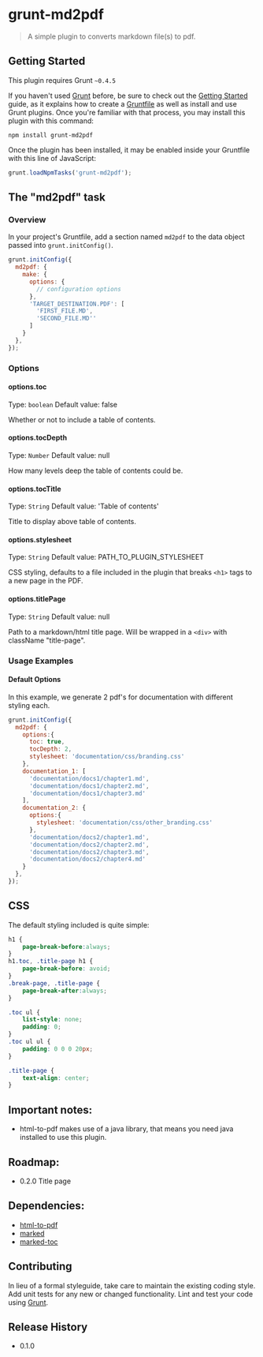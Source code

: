 # grunt-md2pdf

> A simple plugin to converts markdown file(s) to pdf.

## Getting Started
This plugin requires Grunt `~0.4.5`

If you haven't used [Grunt](http://gruntjs.com/) before, be sure to check out the [Getting Started](http://gruntjs.com/getting-started) guide, as it explains how to create a [Gruntfile](http://gruntjs.com/sample-gruntfile) as well as install and use Grunt plugins. Once you're familiar with that process, you may install this plugin with this command:

```shell
npm install grunt-md2pdf
```

Once the plugin has been installed, it may be enabled inside your Gruntfile with this line of JavaScript:

```js
grunt.loadNpmTasks('grunt-md2pdf');
```

## The "md2pdf" task

### Overview
In your project's Gruntfile, add a section named `md2pdf` to the data object passed into `grunt.initConfig()`.

```js
grunt.initConfig({
  md2pdf: {
    make: {
      options: {
        // configuration options
      },
      'TARGET_DESTINATION.PDF': [
        'FIRST_FILE.MD',
        'SECOND_FILE.MD''
      ]
    }
  },
});
```

### Options

#### options.toc
Type: `boolean`
Default value: false

Whether or not to include a table of contents.

#### options.tocDepth
Type: `Number`
Default value: null

How many levels deep the table of contents could be.

#### options.tocTitle
Type: `String`
Default value: 'Table of contents'

Title to display above table of contents.

#### options.stylesheet
Type: `String`
Default value: PATH_TO_PLUGIN_STYLESHEET

CSS styling, defaults to a file included in the plugin that breaks `<h1>` tags to a new page in the PDF.

#### options.titlePage
Type: `String`
Default value: null

Path to a markdown/html title page. Will be wrapped in a `<div>` with className "title-page".


### Usage Examples

#### Default Options
In this example, we generate 2 pdf's for documentation with different styling each.

```js
grunt.initConfig({
  md2pdf: {
    options:{
      toc: true,
      tocDepth: 2,
      stylesheet: 'documentation/css/branding.css'
    },
    documentation_1: [
      'documentation/docs1/chapter1.md',
      'documentation/docs1/chapter2.md',
      'documentation/docs1/chapter3.md'
    ],
    documentation_2: {
      options:{
        stylesheet: 'documentation/css/other_branding.css'
      },
      'documentation/docs2/chapter1.md',
      'documentation/docs2/chapter2.md',
      'documentation/docs2/chapter3.md',
      'documentation/docs2/chapter4.md'
    }
  },
});
```

## CSS

The default styling included is quite simple:

```css
h1 {
    page-break-before:always;
}
h1.toc, .title-page h1 {
    page-break-before: avoid;
}
.break-page, .title-page {
    page-break-after:always;
}

.toc ul {
    list-style: none;
    padding: 0;
}
.toc ul ul {
    padding: 0 0 0 20px;
}

.title-page {
    text-align: center;
}
```

## Important notes:

- html-to-pdf makes use of a java library, that means you need java installed to use this plugin.

## Roadmap:

- 0.2.0 Title page

## Dependencies:

- [html-to-pdf](https://github.com/ChaosEvoker/html-to-pdf)
- [marked](https://github.com/chjj/marked)
- [marked-toc](https://github.com/jonschlinkert/marked-toc)

## Contributing
In lieu of a formal styleguide, take care to maintain the existing coding style.
Add unit tests for any new or changed functionality.
Lint and test your code using [Grunt](http://gruntjs.com/).

## Release History
- 0.1.0
